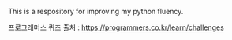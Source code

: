 This is a respository for improving my python fluency. 

프로그래머스 퀴즈 출처 : https://programmers.co.kr/learn/challenges
